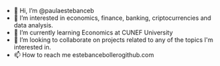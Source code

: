 - 👋 Hi, I’m @paulaestebanceb
- 👀 I’m interested in economics, finance, banking, criptocurrencies and data analysis. 
- 🌱 I’m currently learning Economics at CUNEF University
- 💞️ I’m looking to collaborate on projects related to any of the topics I'm interested in. 
- 📫 How to reach me estebancebollerogithub.com


<!---
paulaestebanceb/paulaestebanceb is a ✨ special ✨ repository because its `README.md` (this file) appears on your GitHub profile.
You can click the Preview link to take a look at your changes.
--->
